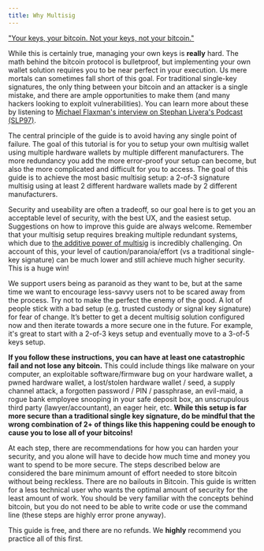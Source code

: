 ```yaml
---
title: Why Multisig
---
```


["Your keys, your bitcoin. Not your keys, not your bitcoin."](https://www.youtube.com/watch?v=vt-zXEsJ61U)

While this is certainly true, managing your own keys is **really** hard.
The math behind the bitcoin protocol is bulletproof, but implementing your own wallet solution requires you to be near perfect in your execution.
Us mere mortals can sometimes fall short of this goal.
For traditional single-key signatures, the only thing between your bitcoin and an attacker is a single mistake, and there are ample opportunities to make them (and many hackers looking to exploit vulnerabilities).
You can learn more about these by listening to [Michael Flaxman's interview on Stephan Livera's Podcast (SLP97)](https://stephanlivera.com/episode/97/). 

The central principle of the guide is to avoid having any single point of failure.
The goal of this tutorial is for you to setup your own multisig wallet using multiple hardware wallets by multiple different manufacturers.
The more redundancy you add the more error-proof your setup can become, but also the more complicated and difficult for you to access.
The goal of this guide is to achieve the most basic multisig setup: a 2-of-3 signature multisig using at least 2 different hardware wallets made by 2 different manufacturers.

Security and useability are often a tradeoff, so our goal here is to get you an acceptable level of security, with the best UX, and the easiest setup.
Suggestions on how to improve this guide are always welcome.
Remember that your multisig setup requires breaking multiple  redundant systems, which due to [the additive power of multisig](https://twitter.com/mflaxman/status/1146813775380647937) is incredibly challenging.
On account of this, your level of caution/paranoia/effort (vs a traditional single-key signature) can be much lower and still achieve much higher security.
This is a huge win!

We support users being as paranoid as they want to be, but at the same time we want to encourage less-savvy users not to be scared away from the process.
Try not to make the perfect the enemy of the good.
A lot of people stick with a bad setup (e.g. trusted custody or signal key signature) for fear of change.
It’s better to get a decent multisig solution configured now and then iterate towards a more secure one in the future.
For example, it's great to start with a 2-of-3 keys setup and eventually move to a 3-of-5 keys setup.

**If you follow these instructions, you can have at least one catastrophic fail and not lose any bitcoin.**
This could include things like malware on your computer, an exploitable software/firmware bug on your hardware wallet, a pwned hardware wallet, a lost/stolen hardware wallet / seed, a supply channel attack, a forgotten password / PIN / passphrase, an evil-maid, a rogue bank employee snooping in your safe deposit box, an unscrupulous third party (lawyer/accountant), an eager heir, etc.
**While this setup is far more secure than a traditional single key signature, do be mindful that the wrong combination of 2+ of things like this happening could be enough to cause you to lose all of your bitcoins!**

At each step, there are recommendations for how you can harden your security, and you alone will have to decide how much time and money you want to spend to be more secure. The steps described below are considered the bare minimum amount of effort needed to store bitcoin without being reckless.
There are no bailouts in Bitcoin. This guide is written for a less technical user who wants the optimal amount of security for the least amount of work.
You should be very familiar with the concepts behind bitcoin, but you do not need to be able to write code or use the command line (these steps are highly error prone anyway).

This guide is free, and there are no refunds.
We **highly** recommend you practice all of this first.
